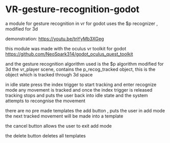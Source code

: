 # VR-gesture-recognition-godot
a module for gesture recognition in vr for godot
uses the $p recognizer , modified for 3d

demonstration:
https://youtu.be/tnYyMb3XGeg

this module was made with the oculus vr toolkit for godot 
https://github.com/NeoSpark314/godot_oculus_quest_toolkit

and the gesture recognition algorithm used is the $p algorithm modified for 3d
the vr_player scene, contains the p_recog_tracked object, 
this is the object which is tracked through 3d space

in idle state 
press the index trigger to start tracking
and enter recognize mode
any movement is tracked 
and once the index trigger is released tracking stops
and puts the user back into idle state
and the system attempts to recongnise the movement

there are no pre made templates
the add button , puts the user in add mode
the next tracked movement will be made into a template

the cancel button allows the user to exit add mode

the delete button deletes all templates
